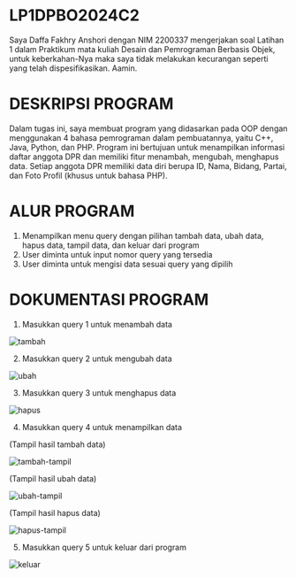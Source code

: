# LP1DPBO2024C2
Saya Daffa Fakhry Anshori dengan NIM 2200337 mengerjakan soal Latihan 1 dalam Praktikum mata kuliah Desain dan Pemrograman 
Berbasis Objek, untuk keberkahan-Nya maka saya tidak melakukan kecurangan seperti yang telah dispesifikasikan. Aamin.

# DESKRIPSI PROGRAM
Dalam tugas ini, saya membuat program yang didasarkan pada OOP dengan menggunakan 4 bahasa pemrograman dalam pembuatannya, yaitu C++, Java, Python, dan PHP.
Program ini bertujuan untuk menampilkan informasi daftar anggota DPR dan memiliki fitur menambah, mengubah, menghapus data. 
Setiap anggota DPR memiliki data diri berupa ID, Nama, Bidang, Partai, dan Foto Profil (khusus untuk bahasa PHP).

# ALUR PROGRAM
1. Menampilkan menu query dengan pilihan tambah data, ubah data, hapus data, tampil data, dan keluar dari program
2. User diminta untuk input nomor query yang tersedia
3. User diminta untuk mengisi data sesuai query yang dipilih
   
# DOKUMENTASI PROGRAM
1. Masukkan query 1 untuk menambah data

![tambah](https://github.com/daffahag123/LP1DPBO2024C2/assets/135239333/954b5fe2-b716-4025-86bc-e6e827150330)

2. Masukkan query 2 untuk mengubah data
   
![ubah](https://github.com/daffahag123/LP1DPBO2024C2/assets/135239333/1eee4943-97f8-4a27-97b3-c53ae794fd3a)

3. Masukkan query 3 untuk menghapus data

![hapus](https://github.com/daffahag123/LP1DPBO2024C2/assets/135239333/37bde000-1d9a-4326-8532-832062a522b2)

4. Masukkan query 4 untuk menampilkan data

(Tampil hasil tambah data)

![tambah-tampil](https://github.com/daffahag123/LP1DPBO2024C2/assets/135239333/3d6a515e-6ee7-419f-bf5e-aa2fec0ed019)


(Tampil hasil ubah data)

![ubah-tampil](https://github.com/daffahag123/LP1DPBO2024C2/assets/135239333/f6b56bb6-2697-4dc7-9b7a-81073a227a34)

(Tampil hasil hapus data)

![hapus-tampil](https://github.com/daffahag123/LP1DPBO2024C2/assets/135239333/a41576fd-2a2a-4ba3-a263-31fca0b70caf)

5. Masukkan query 5 untuk keluar dari program

![keluar](https://github.com/daffahag123/LP1DPBO2024C2/assets/135239333/a5039fed-c63b-4b5e-9ed6-f5bdd2d6d1d7)



